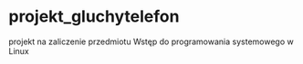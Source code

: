 # projekt_gluchytelefon
projekt na zaliczenie przedmiotu Wstęp do programowania systemowego w Linux
